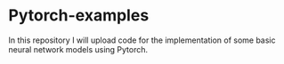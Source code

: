 # Pytorch-examples
In this repository I will upload code for the implementation of some basic neural network models using Pytorch.
